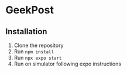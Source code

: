 # GeekPost

## Installation

1. Clone the repository
2. Run `npm install`
3. Run `npx expo start`
4. Run on simulator following expo instructions
   

